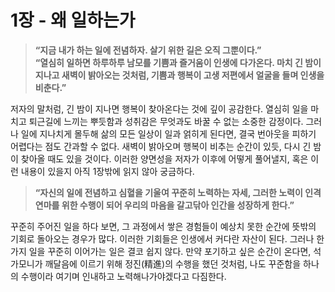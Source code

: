 # 1장 - 왜 일하는가

> **“지금 내가 하는 일에 전념하자. 살기 위한 길은 오직 그뿐이다.”**  
> **“열심히 일하면 하루하루 남모를 기쁨과 즐거움이 인생에 다가온다. 마치 긴 밤이 지나고 새벽이 밝아오는 것처럼, 기쁨과 행복이 고생 저편에서 얼굴을 들며 인생을 비춘다.”**

저자의 말처럼, 긴 밤이 지나면 행복이 찾아온다는 것에 깊이 공감한다. 열심히 일을 마치고 퇴근길에 느끼는 뿌듯함과 성취감은 무엇과도 바꿀 수 없는 소중한 감정이다. 그러나 일에 지나치게 몰두해 삶의 모든 일상이 일과 얽히게 된다면, 결국 번아웃을 피하기 어렵다는 점도 간과할 수 없다. 새벽이 밝아오며 행복이 비추는 순간이 있듯, 다시 긴 밤이 찾아올 때도 있을 것이다. 이러한 양면성을 저자가 이후에 어떻게 풀어낼지, 혹은 이런 내용이 있을지 아직 1장밖에 읽지 않아 궁금하다.


> **“자신의 일에 전념하고 심혈을 기울여 꾸준히 노력하는 자세, 그러한 노력이 인격 연마를 위한 수행이 되어 우리의 마음을 갈고닦아 인간을 성장하게 한다.”**

꾸준히 주어진 일을 하다 보면, 그 과정에서 쌓은 경험들이 예상치 못한 순간에 뜻밖의 기회로 돌아오는 경우가 많다. 이러한 기회들은 인생에서 커다란 자산이 된다. 그러나 한 가지 일을 꾸준히 이어가는 일은 결코 쉽지 않다. 만약 포기하고 싶은 순간이 온다면, 석가모니가 깨달음에 이르기 위해 정진(精進)의 수행을 했던 것처럼, 나도 꾸준함을 하나의 수행이라 여기며 인내하고 노력해나가야겠다고 다짐한다.

